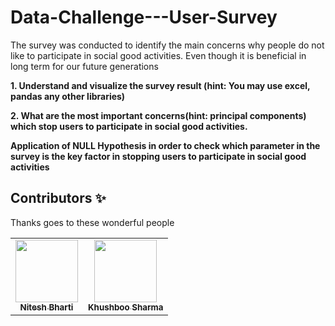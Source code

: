 # Data-Challenge---User-Survey
The survey was conducted to identify the main concerns why people do not like to participate in social good activities. Even though it is beneficial in long term for our future generations


**1. Understand and visualize the survey result (hint: You may use excel, pandas any other libraries)**

**2. What are the most important concerns(hint: principal components) which stop users to participate in social good activities.**

**Application of NULL Hypothesis in order to check which parameter in the survey is the key factor in stopping users to participate in social good activities**

## Contributors ✨

Thanks goes to these wonderful people
<table>
  <tr>
    <td align="center"><a href="https://github.com/niteshbharti005101"><img src="https://avatars2.githubusercontent.com/u/52861833" width="100px;" alt=""/><br /><sub><b>Nitesh Bharti</b></sub></a><br /></td>
    <td align="center"><a href="https://github.com/khushboo-sharma14"><img src="https://avatars.githubusercontent.com/u/87904604?s=400&u=dfa43269bea739197d1630d6a02c73904451117c&v=4" width="100px;" alt=""/><br /><sub><b>Khushboo Sharma</b></sub></a><br /></td>
</table>
